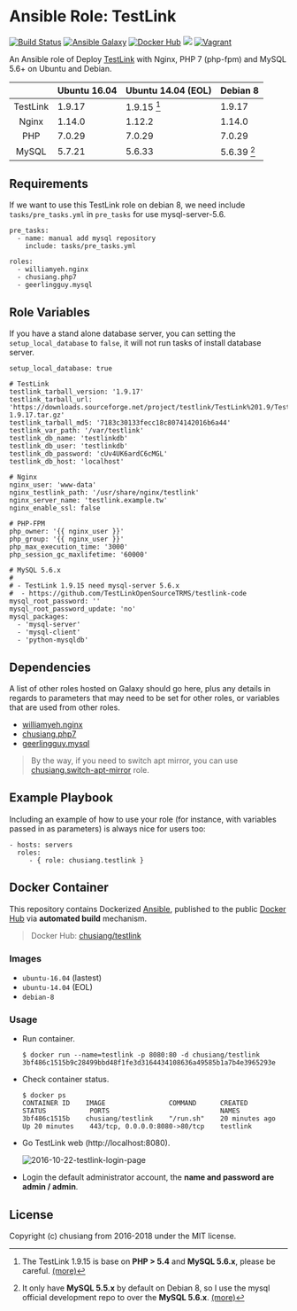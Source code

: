 # Ansible Role: TestLink

[![Build Status](https://travis-ci.org/chusiang/testlink.ansible.role.svg?branch=master)](https://travis-ci.org/chusiang/testlink.ansible.role) [![Ansible Galaxy](https://img.shields.io/badge/role-testlink-blue.svg)](https://galaxy.ansible.com/chusiang/testlink/) [![Docker Hub](https://img.shields.io/badge/docker-testlink-blue.svg)](https://hub.docker.com/r/chusiang/testlink/) [![](https://images.microbadger.com/badges/image/chusiang/testlink.svg)](https://microbadger.com/images/chusiang/testlink "Get your own image badge on microbadger.com") [![Vagrant](https://img.shields.io/badge/vagrant-testlink-blue.svg)](https://atlas.hashicorp.com/chusiang/boxes/testlink)

An Ansible role of Deploy [TestLink][testlink_website] with Nginx, PHP 7 (php-fpm) and MySQL 5.6+ on Ubuntu and Debian.

|          | Ubuntu 16.04 | Ubuntu 14.04 (EOL) | Debian 8   |
| :------: | ------------ | ------------------ | ---------- |
| TestLink | 1.9.17       | 1.9.15 [^1]        | 1.9.17     |
| Nginx    | 1.14.0       | 1.12.2             | 1.14.0     |
| PHP      | 7.0.29       | 7.0.29             | 7.0.29     |
| MySQL    | 5.7.21       | 5.6.33             | 5.6.39 [^2]|

[testlink_website]: http://www.testlink.org/

## Requirements

If we want to use this TestLink role on debian 8, we need include `tasks/pre_tasks.yml` in `pre_tasks` for use mysql-server-5.6.

```
pre_tasks:
  - name: manual add mysql repository
    include: tasks/pre_tasks.yml

roles:
  - williamyeh.nginx
  - chusiang.php7
  - geerlingguy.mysql
```

## Role Variables

If you have a stand alone database server, you can setting the `setup_local_database` to `false`, it will not run tasks of install database server.

```
setup_local_database: true

# TestLink
testlink_tarball_version: '1.9.17'
testlink_tarball_url: 'https://downloads.sourceforge.net/project/testlink/TestLink%201.9/TestLink%201.9.17/testlink-1.9.17.tar.gz'
testlink_tarball_md5: '7183c30133fecc18c8074142016b6a44'
testlink_var_path: '/var/testlink'
testlink_db_name: 'testlinkdb'
testlink_db_user: 'testlinkdb'
testlink_db_password: 'cUv4UK6ardC6cMGL'
testlink_db_host: 'localhost'

# Nginx
nginx_user: 'www-data'
nginx_testlink_path: '/usr/share/nginx/testlink'
nginx_server_name: 'testlink.example.tw'
nginx_enable_ssl: false

# PHP-FPM
php_owner: '{{ nginx_user }}'
php_group: '{{ nginx_user }}'
php_max_execution_time: '3000'
php_session_gc_maxlifetime: '60000'

# MySQL 5.6.x
#
# - TestLink 1.9.15 need mysql-server 5.6.x
#  - https://github.com/TestLinkOpenSourceTRMS/testlink-code
mysql_root_password: ''
mysql_root_password_update: 'no'
mysql_packages:
  - 'mysql-server'
  - 'mysql-client'
  - 'python-mysqldb'
```

## Dependencies

A list of other roles hosted on Galaxy should go here, plus any details in regards to parameters that may need to be set for other roles, or variables that are used from other roles.

- [williamyeh.nginx](https://galaxy.ansible.com/williamyeh/nginx/)
- [chusiang.php7](https://galaxy.ansible.com/chusiang/php7/)
- [geerlingguy.mysql](https://galaxy.ansible.com/geerlingguy/mysql/)

> By the way, if you need to switch apt mirror, you can use [chusiang.switch-apt-mirror](https://galaxy.ansible.com/chusiang/switch-apt-mirror) role.

## Example Playbook

Including an example of how to use your role (for instance, with variables passed in as parameters) is always nice for users too:

    - hosts: servers
      roles:
         - { role: chusiang.testlink }

## Docker Container

This repository contains Dockerized [Ansible](https://github.com/ansible/ansible), published to the public [Docker Hub](https://hub.docker.com/) via **automated build** mechanism.

> Docker Hub: [chusiang/testlink](https://hub.docker.com/r/chusiang/testlink/)

### Images

- `ubuntu-16.04` (lastest)
- `ubuntu-14.04` (EOL)
- `debian-8`

### Usage

- Run container.

    ```
    $ docker run --name=testlink -p 8080:80 -d chusiang/testlink
    3bf486c1515b9c28499bbd48f1fe3d3164434108636a49585b1a7b4e3965293e
    ```

- Check container status.

    ```
    $ docker ps
    CONTAINER ID    IMAGE                COMMAND      CREATED           STATUS           PORTS                            NAMES
    3bf486c1515b    chusiang/testlink    "/run.sh"    20 minutes ago    Up 20 minutes    443/tcp, 0.0.0.0:8080->80/tcp    testlink
    ```

- Go TestLink web (http://localhost:8080).

    ![2016-10-22-testlink-login-page](https://cloud.githubusercontent.com/assets/219066/19607220/eab4c16a-97fa-11e6-97e1-04869b724673.png)

- Login the default administrator account, the **name and password are admin / admin**. 


## License

Copyright (c) chusiang from 2016-2018 under the MIT license.


[^1]: The TestLink 1.9.15 is base on **PHP > 5.4** and **MySQL 5.6.x**, please be careful. [(more)](https://github.com/TestLinkOpenSourceTRMS/testlink-code/blob/testlink_1_9/README)

[^2]: It only have **MySQL 5.5.x** by default on Debian 8, so I use the mysql official development repo to over the **MySQL 5.6.x**. [(more)](https://github.com/chusiang/testlink.ansible.role/issues/6) 
